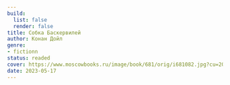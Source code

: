 ```yaml
---
build:
  list: false
  render: false
title: Собка Баскервилей
author: Конан Дойл
genre:
- fictionn
status: readed
cover: https://www.moscowbooks.ru/image/book/681/orig/i681082.jpg?cu=20191127184546
date: 2023-05-17
---
```


